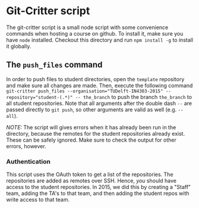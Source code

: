# Git-Critter script

The git-critter script is a small node script with some convenience commands when hosting a course on github.
To install it, make sure you have `node` installed. Checkout this directory and run `npm install -g` to install it globally.

## The `push_files` command

In order to push files to student directories, open the `template` repository and make sure all changes are made.
Then, execute the following command
`git-critter push_files --organisation="TUDelft-IN4303-2015" --repository="student-(.*)" -- the_branch`
to push the branch `the_branch` to all student repositories. Note that all arguments after the double dash `--` are passed directly to `git push`, so other arguments are valid as well (e.g. `--all`).

*NOTE:* The script will gives errors when it has already been run in the directory, because the remotes for the student repositories already exist. These can be safely ignored. Make sure to check the output for other errors, however.

### Authentication

This script uses the OAuth token to get a list of the repositories. The repositories are added as remotes over SSH. Hence, *you* should have access to the student repositories. In 2015, we did this by creating a "Staff" team, adding the TA's to that team, and then adding the student repos with write access to that team.
